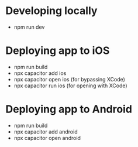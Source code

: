 # Developing locally

- npm run dev

# Deploying app to iOS

- npm run build
- npx capacitor add ios
- npx capacitor open ios (for bypassing XCode)
- npx capacitor run ios (for opening with XCode)

# Deploying app to Android

- npm run build
- npx capacitor add android
- npx capacitor open android

